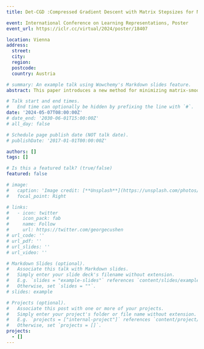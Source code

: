```yaml
---
title: Det-CGD :Compressed Gradient Descent with Matrix Stepsizes for Non-Convex Optimization.

event: International Conference on Learning Representations, Poster
event_url: https://iclr.cc/virtual/2024/poster/18407

location: Vienna
address:
  street: 
  city: 
  region: 
  postcode: 
  country: Austria

# summary: An example talk using Wowchemy's Markdown slides feature.
abstract: This paper introduces a new method for minimizing matrix-smooth non-convex objectives through the use of novel Compressed Gradient Descent (CGD) algorithms enhanced with a matrix-valued stepsize. The proposed algorithms are theoretically analyzed first in the single-node and subsequently in the distributed settings. Our theoretical results reveal that the matrix stepsize in CGD can capture the objective's structure and lead to faster convergence compared to a scalar stepsize. As a byproduct of our general results, we emphasize the importance of selecting the compression mechanism and the matrix stepsize in a layer-wise manner, taking advantage of model structure. Moreover, we provide theoretical guarantees for free compression, by designing specific layer-wise compressors for the non-convex matrix smooth objectives. Our findings are supported with empirical evidence.'

# Talk start and end times.
#   End time can optionally be hidden by prefixing the line with `#`.
date: '2024-05-07T08:00:00Z'
# date_end: '2030-06-01T15:00:00Z'
# all_day: false

# Schedule page publish date (NOT talk date).
# publishDate: '2017-01-01T00:00:00Z'

authors: []
tags: []

# Is this a featured talk? (true/false)
featured: false

# image:
#   caption: 'Image credit: [**Unsplash**](https://unsplash.com/photos/bzdhc5b3Bxs)'
#   focal_point: Right

# links:
#   - icon: twitter
#     icon_pack: fab
#     name: Follow
#     url: https://twitter.com/georgecushen
# url_code: ''
# url_pdf: ''
# url_slides: ''
# url_video: ''

# Markdown Slides (optional).
#   Associate this talk with Markdown slides.
#   Simply enter your slide deck's filename without extension.
#   E.g. `slides = "example-slides"` references `content/slides/example-slides.md`.
#   Otherwise, set `slides = ""`.
# slides: example

# Projects (optional).
#   Associate this post with one or more of your projects.
#   Simply enter your project's folder or file name without extension.
#   E.g. `projects = ["internal-project"]` references `content/project/deep-learning/index.md`.
#   Otherwise, set `projects = []`.
projects:
  - []
---
```


<!-- {{% callout note %}}
Click on the **Slides** button above to view the built-in slides feature.
{{% /callout %}} -->

<!-- Slides can be added in a few ways:

- **Create** slides using Wowchemy's [_Slides_](https://wowchemy.com/docs/managing-content/#create-slides) feature and link using `slides` parameter in the front matter of the talk file
- **Upload** an existing slide deck to `static/` and link using `url_slides` parameter in the front matter of the talk file
- **Embed** your slides (e.g. Google Slides) or presentation video on this page using [shortcodes](https://wowchemy.com/docs/writing-markdown-latex/).

Further event details, including [page elements](https://wowchemy.com/docs/writing-markdown-latex/) such as image galleries, can be added to the body of this page. -->
